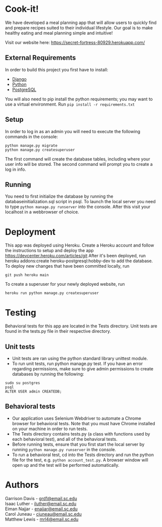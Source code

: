 # Cook-it!

We have developed a meal planning app that will allow users to quickly find and prepare recipes suited to their individual lifestyle. Our goal is to make healthy eating and meal planning simple and intuitive!

Visit our website here: https://secret-fortress-80929.herokuapp.com/

## External Requirements

In order to build this project you first have to install:

* [Django](https://docs.djangoproject.com/en/3.2/topics/install/)
* [Python](https://www.python.org/downloads/)
* [PostgreSQL](https://www.postgresql.org/download/)

You will also need to pip install the python requirements; you may want to use a virtual environment. Run `pip install -r requirements.txt`

## Setup

In order to log in as an admin you will need to execute the following commands in the console:
```
python manage.py migrate 
python manage.py createsuperuser 
```

The first command will create the database tables, including where your user info will be stored.
The second command will prompt you to create a log in info. 

## Running

You need to first initialize the database by running the databaseinitialization.sql script in psql.
To launch the local server you need to type `python manage.py runserver` into the console.
After this visit your localhost in a webbrowser of choice. 

# Deployment
This app was deployed using Heroku. Create a Heroku account and follow the instructions to setup and deploy the app https://devcenter.heroku.com/articles/git
After it's been deployed, run
heroku addons:create heroku-postgresql:hobby-dev 
to add the database. 
To deploy new changes that have been committed locally, run 
```
git push heroku main
```
To create a superuser for your newly deployed website, run
```
heroku run python manage.py createsuperuser
```
# Testing
Behavioral tests for this app are located in the Tests directory.  Unit tests are found in the tests.py file in their respective directory.

## Unit tests
- Unit tests are ran using the python standard library unittest module.
- To run unit tests, run python manage.py test. If you have an error regarding permissions, make sure to give admin permissions to create databases by running the following:
```
sudo su postgres
psql
ALTER USER admin CREATEDB;
```

## Behavioral tests
- Our application uses Selenium Webdriver to automate a Chrome browser for behavioral tests. Note that you must have Chrome installed on your machine in order to run tests.
- The Tests directory contains tests.py (a class with functions used by each behavioral test), and all of the behavioral tests. 
- Before running tests, ensure that you first start the local server by running `python manage.py runserver` in the console. 
- To run a behavioral test, cd into the Tests directory and run the python file for the test, e.g. `python account_test.py`. A browser window will open up and the test will be performed automatically. 

# Authors
Garrison Davis - grd1@email.sc.edu  
Isaac Luther - iluther@email.sc.edu  
Eiman Najjar - enajjar@email.sc.edu  
Carol Juneau - cjuneau@email.sc.edu  
Matthew Lewis - mrl4@email.sc.edu
